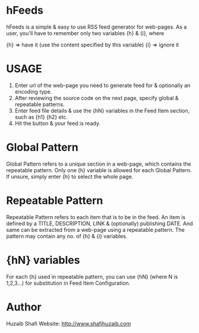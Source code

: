 hFeeds
======

hFeeds is a simple & easy to use RSS feed generator for web-pages.
As a user, you'll have to remember only two variables {h} & {i}, where

{h} => have it (use the content specified by this variable)
{i} => ignore it

USAGE
==============================
1. Enter url of the web-page you need to generate feed for & optionally an encoding type.
2. After reviewing the source code on the next page, specify global & repeatable patterns.
3. Enter feed file details & use the {hN} variables in the Feed Item section, such as {h1} {h2} etc.
4. Hit the button & your feed is ready.

Global Pattern
===============
Global Pattern refers to a unique section in a web-page, which contains the repeatable pattern.
Only one {h} variable is allowed for each Global Pattern.
If unsure, simply enter {h} to select the whole page.

Repeatable Pattern
===================
Repeatable Pattern refers to each item that is to be in the feed. An item is defined by a TITLE, DESCRIPTION, LINK & (optionally) publishing DATE.
And same can be extracted from a web-page using a repeatable pattern. The pattern may contain any no. of {h} & {i} variables.

{hN} variables
==============
For each {h} used in repeatable pattern, you can use {hN} (where N is 1,2,3...) for substitution in Feed Item Configuration.

Author
============
Huzaib Shafi
Website: http://www.shafihuzaib.com
